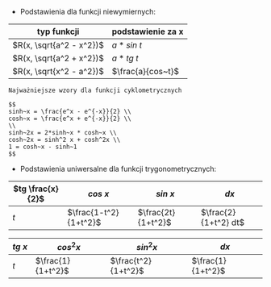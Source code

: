 - Podstawienia dla funkcji niewymiernych:

| typ funkcji              | podstawienie za x |
|--------------------------|-------------------|
| $R(x, \sqrt{a^2 - x^2})$ | $a * sin~t$       |
| $R(x, \sqrt{a^2 + x^2})$ | $a * tg~t$        |
| $R(x, \sqrt{x^2 - a^2})$ | $\frac{a}{cos~t}$ |

```{tip}
Najważniejsze wzory dla funkcji cyklometrycznych

$$
sinh~x = \frac{e^x - e^{-x}}{2} \\
cosh~x = \frac{e^x + e^{-x}}{2} \\
\\
sinh~2x = 2*sinh~x * cosh~x \\
cosh~2x = sinh^2 x + cosh^2x \\
1 = cosh~x - sinh~1
$$
```

- Podstawienia uniwersalne dla funkcji trygonometrycznych:

| $tg \frac{x}{2}$ |  $cos~x$              | $sin~x$            | $dx$                 |
|------------------|-----------------------|--------------------|----------------------|
| $t$              | $\frac{1-t^2}{1+t^2}$ | $\frac{2t}{1+t^2}$ | $\frac{2}{1+t^2} dt$ |

| $tg~x$ | $cos^2x$          | $sin^2 x$           | $dx$              |
|--------|-------------------|---------------------|-------------------|
| $t$    | $\frac{1}{1+t^2}$ | $\frac{t^2}{1+t^2}$ | $\frac{1}{1+t^2}$ |
